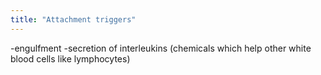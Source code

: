 ```yaml
---
title: "Attachment triggers"
---
```

-engulfment
-secretion of interleukins (chemicals which help other white blood cells like lymphocytes)

